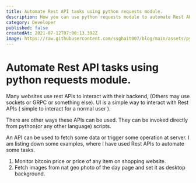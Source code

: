 ```yaml
---
title: Automate Rest API tasks using python requests module.
description: How you can use python requests module to automate Rest API tasks. 
category: Developer
published: false
createdAt: 2021-07-12T07:00:13.392Z
image: https://raw.githubusercontent.com/ssghait007/blog/main/assets/python-requests.webp
---
```


# Automate Rest API tasks using python requests module.

Many websites use rest APIs to interact with their backend, (Others may use sockets or GRPC or something else). UI is a simple way to interact with Rest APIs ( simple to interact for a normal user ). 

There are other ways these APIs can be used. They can be invoked directly from python(or any other language) scripts.

An API can be used to fetch some data or trigger some operation at server. I am listing down some examples, where I have used Rest APIs to automate some tasks.

1. Monitor bitcoin price or price of any item on shopping website.
2. Fetch images from nat geo photo of the day page and set it as desktop background.



